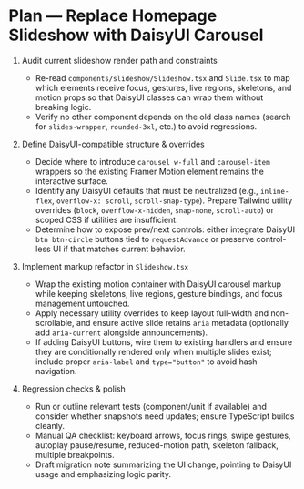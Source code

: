 # Plan — Replace Homepage Slideshow with DaisyUI Carousel

1. Audit current slideshow render path and constraints
   - Re-read `components/slideshow/Slideshow.tsx` and `Slide.tsx` to map which elements receive focus, gestures, live regions, skeletons, and motion props so that DaisyUI classes can wrap them without breaking logic.
   - Verify no other component depends on the old class names (search for `slides-wrapper`, `rounded-3xl`, etc.) to avoid regressions.

2. Define DaisyUI-compatible structure & overrides
   - Decide where to introduce `carousel w-full` and `carousel-item` wrappers so the existing Framer Motion element remains the interactive surface.
   - Identify any DaisyUI defaults that must be neutralized (e.g., `inline-flex`, `overflow-x: scroll`, `scroll-snap-type`). Prepare Tailwind utility overrides (`block`, `overflow-x-hidden`, `snap-none`, `scroll-auto`) or scoped CSS if utilities are insufficient.
   - Determine how to expose prev/next controls: either integrate DaisyUI `btn btn-circle` buttons tied to `requestAdvance` or preserve control-less UI if that matches current behavior.

3. Implement markup refactor in `Slideshow.tsx`
   - Wrap the existing motion container with DaisyUI carousel markup while keeping skeletons, live regions, gesture bindings, and focus management untouched.
   - Apply necessary utility overrides to keep layout full-width and non-scrollable, and ensure active slide retains `aria` metadata (optionally add `aria-current` alongside announcements).
   - If adding DaisyUI buttons, wire them to existing handlers and ensure they are conditionally rendered only when multiple slides exist; include proper `aria-label` and `type="button"` to avoid hash navigation.

4. Regression checks & polish
   - Run or outline relevant tests (component/unit if available) and consider whether snapshots need updates; ensure TypeScript builds cleanly.
   - Manual QA checklist: keyboard arrows, focus rings, swipe gestures, autoplay pause/resume, reduced-motion path, skeleton fallback, multiple breakpoints.
   - Draft migration note summarizing the UI change, pointing to DaisyUI usage and emphasizing logic parity.

